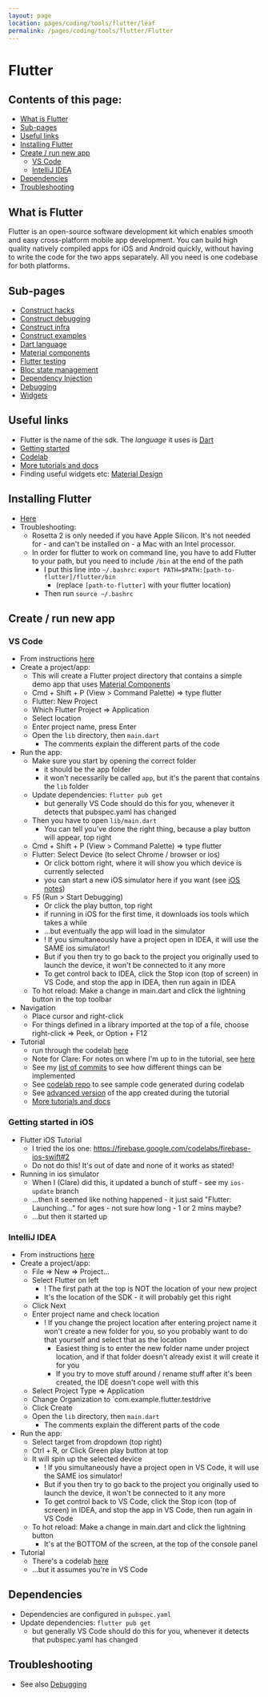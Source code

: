 ```yaml
---
layout: page
location: pages/coding/tools/flutter/leaf
permalink: /pages/coding/tools/flutter/Flutter
---
```


# Flutter

## Contents of this page:

- [What is Flutter](#what-is-flutter)
- [Sub-pages](#sub-pages)
- [Useful links](#useful-links)
- [Installing Flutter](#installing-flutter)
- [Create / run new app](#create--run-new-app)
    - [VS Code](#vs-code)
    - [IntelliJ IDEA](#intellij-idea)
- [Dependencies](#dependencies)
- [Troubleshooting](#troubleshooting)

## What is Flutter

Flutter is an open-source software development kit which enables smooth and easy cross-platform mobile app development. You can build high quality natively compiled apps for iOS and Android quickly, without having to write the code for the two apps separately. All you need is one codebase for both platforms.

## Sub-pages

- [Construct hacks](flutter-construct/construct-hacks.md)
- [Construct debugging](flutter-construct/construct-debugging.md)
- [Construct infra](flutter-construct/construct-infra.md)
- [Construct examples](flutter-construct/construct-examples.md)
- [Dart language](dart.md)
- [Material components](material.md)
- [Flutter testing](flutter-testing.md)
- [Bloc state management](bloc.md)
- [Dependency Injection](flutter-di.md)
- [Debugging](flutter-debugging.md)
- [Widgets](widgets.md)

## Useful links

- Flutter is the name of the sdk. The _language_ it uses is [Dart](dart.md)
- [Getting started](https://docs.flutter.dev/get-started/install/macos/web)
- [Codelab](https://codelabs.developers.google.com/codelabs/flutter-codelab-first#2)
- [More tutorials and docs](https://flutter.dev/learn)
- Finding useful widgets etc: [Material Design](https://m3.material.io/)

## Installing Flutter

- [Here](https://docs.flutter.dev/get-started/install/macos/web)
- Troubleshooting: 
    - Rosetta 2 is only needed if you have Apple Silicon. It's not needed for - and can't be installed on - a Mac with an Intel processor.
    - In order for flutter to work on command line, you have to add Flutter to your path, but you need to include `/bin` at the end of the path
        - I put this line into `~/.bashrc`: `export PATH=$PATH:[path-to-flutter]/flutter/bin`
            - (replace `[path-to-flutter]` with your flutter location)
        - Then run `source ~/.bashrc`

## Create / run new app

### VS Code

- From instructions [here](https://docs.flutter.dev/get-started/test-drive?tab=vscode)
- Create a project/app:
    - This will create a Flutter project directory that contains a simple demo app that uses [Material Components](#material-components)
    - Cmd + Shift + P (View > Command Palette) => type flutter
    - Flutter: New Project
    - Which Flutter Project => Application
    - Select location
    - Enter project name, press Enter
    - Open the `lib` directory, then `main.dart`
        - The comments explain the different parts of the code
- Run the app:
    - Make sure you start by opening the correct folder 
        - it should be the app folder
        - it won't necessarily be called `app`, but it's the parent that contains the `lib` folder
    - Update dependencies: `flutter pub get`
        - but generally VS Code should do this for you, whenever it detects that pubspec.yaml has changed
    - Then you have to open `lib/main.dart`
        - You can tell you've done the right thing, because a play button will appear, top right
    - Cmd + Shift + P (View > Command Palette) => type flutter 
    - Flutter: Select Device (to select Chrome / browser or ios)
        - Or click bottom right, where it will show you which device is currently selected
        - you can start a new iOS simulator here if you want (see [iOS notes](#getting-started-in-ios))
    - F5 (Run > Start Debugging)
        - Or click the play button, top right
        - if running in iOS for the first time, it downloads ios tools which takes a while
        - ...but eventually the app will load in the simulator
        - ! If you simultaneously have a project open in IDEA, it will use the SAME ios simulator!
        - But if you then try to go back to the project you originally used to launch the device, it won't be connected to it any more
        - To get control back to IDEA, click the Stop icon (top of screen) in VS Code, and stop the app in IDEA, then run again in IDEA
    - To hot reload: Make a change in main.dart and click the lightning button in the top toolbar
- Navigation
    - Place cursor and right-click
    - For things defined in a library imported at the top of a file, choose right-click => Peek, or Option + F12
- Tutorial
    - run through the codelab [here](https://codelabs.developers.google.com/codelabs/flutter-codelab-first#0)
    - Note for Clare: For notes on where I'm up to in the tutorial, see [here](https://github.com/claresudbery/Flutter_codelab_namer_app/blob/main/README.md#where-im-up-to) 
    - See my [list of commits](https://github.com/claresudbery/Flutter_codelab_namer_app/commits/main/) to see how different things can be implemented
    - See [codelab repo](https://github.com/flutter/codelabs/tree/main/namer/step_08) to see sample code generated during codelab
    - See [advanced version](https://dartpad.dev/?id=e7076b40fb17a0fa899f9f7a154a02e8) of the app created during the tutorial
    - [More tutorials and docs](https://flutter.dev/learn)

### Getting started in iOS

- Flutter iOS Tutorial 
    - I tried the ios one: https://firebase.google.com/codelabs/firebase-ios-swift#2
    - Do not do this! It's out of date and none of it works as stated!
- Running in ios simulator
    - When I (Clare) did this, it updated a bunch of stuff - see my `ios-update` branch
    - ...then it seemed like nothing happened - it just said "Flutter: Launching..." for ages - not sure how long - 1 or 2 mins maybe?
    - ...but then it started up

### IntelliJ IDEA

- From instructions [here](https://docs.flutter.dev/get-started/test-drive?tab=vscode)
- Create a project/app:
    - File => New => Project...
    - Select Flutter on left
        - ! The first path at the top is NOT the location of your new project
        - It's the location of the SDK - it will probably get this right
    - Click Next
    - Enter project name and check location
        - ! If you change the project location after entering project name it won't create a new folder for you, so you probably want to do that yourself and select that as the location    
            - Easiest thing is to enter the new folder name under project location, and if that folder doesn't already exist it will create it for you
            - If you try to move stuff around / rename stuff after it's been created, the IDE doesn't cope well with this
    - Select Project Type => Application
    - Change Organization to `com.example.flutter.testdrive
    - Click Create
    - Open the `lib` directory, then `main.dart`
        - The comments explain the different parts of the code
- Run the app:
    - Select target from dropdown (top right)
    - Ctrl + R, or Click Green play button at top
    - It will spin up the selected device
        - ! If you simultaneously have a project open in VS Code, it will use the SAME ios simulator!
        - But if you then try to go back to the project you originally used to launch the device, it won't be connected to it any more
        - To get control back to VS Code, click the Stop icon (top of screen) in IDEA, and stop the app in VS Code, then run again in VS Code
    - To hot reload: Make a change in main.dart and click the lightning button 
        - It's at the BOTTOM of the screen, at the top of the console panel 
- Tutorial
    - There's a codelab [here](https://codelabs.developers.google.com/codelabs/flutter-codelab-first#2)
    - ...but it assumes you're in VS Code

## Dependencies

- Dependencies are configured in `pubspec.yaml`
- Update dependencies: `flutter pub get`
    - but generally VS Code should do this for you, whenever it detects that pubspec.yaml has changed

## Troubleshooting

- See also [Debugging](flutter-debugging.md)